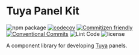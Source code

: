 # Tuya Panel Kit

![npm package](https://img.shields.io/npm/v/tuya-panel-kit/latest.svg)
[![codecov](https://codecov.io/gh/TuyaInc/tuya-panel-kit/branch/develop_2.0/graph/badge.svg)](https://codecov.io/gh/TuyaInc/tuya-panel-kit)
[![Commitizen friendly](https://img.shields.io/badge/commitizen-friendly-brightgreen.svg?maxAge=2592000)](http://commitizen.github.io/cz-cli/) 
[![Conventional Commits](https://img.shields.io/badge/Conventional%20Commits-1.0.0-brightgreen.svg?maxAge=2592000)](https://conventionalcommits.org)
![Lint Code](https://github.com/TuyaInc/tuya-panel-kit/workflows/Lint%20Code/badge.svg)
![license](https://img.shields.io/github/license/TuyaInc/tuya-panel-kit.svg)

A component library for developing [Tuya](https://www.tuya.com) panels.
